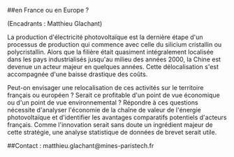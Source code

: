 ##en France ou en Europe ?

(Encadrants : Matthieu Glachant)

La production d\'électricité photovoltaïque est la dernière étape d\'un
processus de production qui commence avec celle du silicium cristallin
ou polycristallin. Alors que la filière était quasiment intégralement
localisée dans les pays industrialisés jusqu\'au milieu des années 2000,
la Chine est devenue un acteur majeur en quelques années. Cette
délocalisation s\'est accompagnée d\'une baisse drastique des coûts.

Peut-on envisager une relocalisation de ces activités sur le territoire
français ou européen ? Serait ce profitable d\'un point de vue
économique ou d\'un point de vue environnemental ? Répondre à ces
questions nécessite d\'analyser l\'économie de la chaîne de valeur de
l\'énergie photovoltaïque et d\'identifier les avantages comparatifs
potentiels d\'acteurs français. Comme l\'innovation serait sans doute un
ingrédient majeur de cette stratégie, une analyse statistique de données
de brevet serait utile.

##Contact : matthieu.glachant\@mines-paristech.fr
